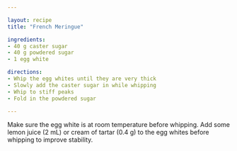 ```yaml
---

layout: recipe
title: "French Meringue"

ingredients:
- 40 g caster sugar
- 40 g powdered sugar
- 1 egg white

directions:
- Whip the egg whites until they are very thick
- Slowly add the caster sugar in while whipping
- Whip to stiff peaks
- Fold in the powdered sugar

---
```


Make sure the egg white is at room temperature before whipping.
Add some lemon juice (2 mL) or cream of tartar (0.4 g) to the egg whites before whipping to improve stability.
